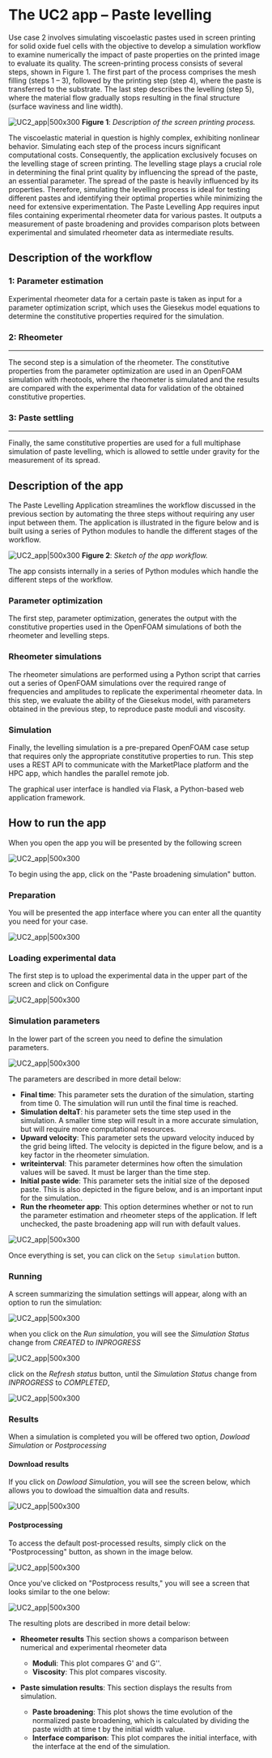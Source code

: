 # The UC2 app – Paste levelling

Use case 2 involves simulating viscoelastic pastes used in screen printing for solid oxide fuel cells
with the objective to develop a simulation workflow to examine numerically the impact of paste properties
on the printed image to evaluate its quality.
The screen-printing process consists of several steps, shown in Figure 1. The first part of the process
comprises the mesh filling (steps 1 – 3), followed by the printing step (step 4), where the paste is
transferred to the substrate. The last step describes the levelling (step 5), where the material flow
gradually stops resulting in the final structure (surface waviness and line width).

![UC2_app|500x300](../_static/img/ucs/uc2/levelling_process.png)
**Figure 1**: _Description of the screen printing process._

The viscoelastic material in question is highly complex, exhibiting nonlinear behavior. Simulating each step of the process incurs significant computational costs. Consequently, the application exclusively focuses on the levelling stage of screen printing. The levelling stage plays a crucial role in determining the final print quality by influencing the spread of the paste, an essential parameter.
The spread of the paste is heavily influenced by its properties. Therefore, simulating the levelling process is ideal for testing different pastes and identifying their optimal properties while minimizing the need for extensive experimentation.
The Paste Levelling App requires input files containing experimental rheometer data for various pastes. It outputs a measurement of paste broadening and provides comparison plots between experimental and simulated rheometer data as intermediate results.

## Description of the workflow

### 1: Parameter estimation

Experimental rheometer data for a certain paste is taken as input for a parameter optimization script,
which uses the Giesekus model equations to determine the constitutive properties required for the simulation.

### 2: Rheometer

---

The second step is a simulation of the rheometer. The constitutive properties from the parameter optimization
are used in an OpenFOAM simulation with rheotools, where the rheometer is simulated and the results are compared
with the experimental data for validation of the obtained constitutive properties.

### 3: Paste settling

---

Finally, the same constitutive properties are used for a full multiphase simulation of paste levelling, which is
allowed to settle under gravity for the measurement of its spread.

## Description of the app

The Paste Levelling Application streamlines the workflow discussed in the previous section by automating
the three steps without requiring any user input between them. The application is illustrated in the figure
below and is built using a series of Python modules to handle the different stages of the workflow.

![UC2_app|500x300](../_static/img/ucs/uc2/uc2_app.png)
**Figure 2**: _Sketch of the app workflow._

The app consists internally in a series of Python modules which handle the different steps of the workflow.

### Parameter optimization

The first step, parameter optimization, generates the output with the constitutive properties used in the OpenFOAM
simulations of both the rheometer and levelling steps.

### Rheometer simulations

The rheometer simulations are performed using a Python script that carries out a series of OpenFOAM simulations over the required
range of frequencies and amplitudes to replicate the experimental rheometer data.
In this step, we evaluate the ability of the Giesekus model, with parameters obtained in the previous step, to reproduce paste moduli and viscosity.

### Simulation

Finally, the levelling simulation is a pre-prepared OpenFOAM case setup that requires only the appropriate constitutive properties to run.
This step uses a REST API to communicate with the MarketPlace platform and the HPC app, which handles the parallel remote job.

The graphical user interface is handled via Flask, a Python-based web application framework.

## How to run the app

When you open the app you will be presented by the following screen

![UC2_app|500x300](../_static/img/ucs/uc2/initial.png)

To begin using the app, click on the "Paste broadening simulation" button.

### Preparation

You will be presented the app interface where you can enter all the quantity you need for your case.

![UC2_app|500x300](../_static/img/ucs/uc2/rheometer_image.png)

### Loading experimental data

The first step is to upload the experimental data in the upper part of the screen and click on Configure

![UC2_app|500x300](../_static/img/ucs/uc2/rheometer_image_1.png)

### Simulation parameters

In the lower part of the screen you need to define the simulation parameters.

![UC2_app|500x300](../_static/img/ucs/uc2/rheometer_image_2.png)

The parameters are described in more detail below:

- **Final time**: This parameter sets the duration of the simulation, starting from time 0. The simulation will run until the final time is reached.
- **Simulation deltaT**: his parameter sets the time step used in the simulation. A smaller time step will result in a more accurate simulation, but will require more computational resources.
- **Upward velocity**: This parameter sets the upward velocity induced by the grid being lifted. The velocity is depicted in the figure below, and is a key factor in the rheometer simulation.
- **writeinterval**: This parameter determines how often the simulation values will be saved. It must be larger than the time step.
- **Initial paste wide**: This parameter sets the initial size of the deposed paste. This is also depicted in the figure below, and is an important input for the simulation..
- **Run the rheometer app**: This option determines whether or not to run the parameter estimation and rheometer steps of the application. If left unchecked, the paste broadening app will run with default values.

![UC2_app|500x300](../_static/img/ucs/uc2/define_quantities.png)

Once everything is set, you can click on the `Setup simulation` button.

### Running

A screen summarizing the simulation settings will appear, along with an option to run the simulation:

![UC2_app|500x300](../_static/img/ucs/uc2/prepare2run.png)

when you click on the _Run simulation_, you will see the _Simulation Status_ change from _CREATED_ to _INPROGRESS_

![UC2_app|500x300](../_static/img/ucs/uc2/running.png)

click on the _Refresh status_ button, until the _Simulation Status_ change from _INPROGRESS_ to _COMPLETED_,

![UC2_app|500x300](../_static/img/ucs/uc2/running_completed.png)

### Results

When a simulation is completed you will be offered two option, _Dowload Simulation_ or _Postprocessing_

#### Download results

If you click on _Dowload Simulation_, you will see the screen below, which allows you to dowload the simualtion data and results.

![UC2_app|500x300](../_static/img/ucs/uc2/download.png)

#### Postprocessing

To access the default post-processed results, simply click on the "Postprocessing" button, as shown in the image below.

![UC2_app|500x300](../_static/img/ucs/uc2/postprocess_button.png)

Once you've clicked on "Postprocess results," you will see a screen that looks similar to the one below:

![UC2_app|500x300](../_static/img/ucs/uc2/post_process.png)

The resulting plots are described in more detail below:

- **Rheometer results** This section shows a comparison between numerical and experimental rheometer data

  - **Moduli**: This plot compares G' and G''.
  - **Viscosity**: This plot compares viscosity.

- **Paste simulation results**: This section displays the results from simulation.
  - **Paste broadening**: This plot shows the time evolution of the normalized paste broadening, which is calculated by dividing the paste width at time t by the initial width value.
  - **Interface comparison**: This plot compares the initial interface, with the interface at the end of the simulation.
